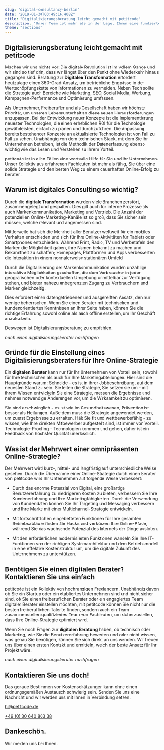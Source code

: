 ```yaml
---
slug: "digital-consultancy-berlin"
date: "2019-01-30T03:49:16.408Z"
title: "Digitalisierungsberatung leicht gemacht mit petitcode"
description: "Unser Team ist mehr als in der Lage, Ihnen eine fundierte digitale Strategie und den besten Weg für einen dauerhaften digitalen Erfolg zu empfehlen."
theme: "sections"
---
```


<Sections>
<Section>
<Columns contentWidth="6">
<ColumnContent>

# Digitalisierungsberatung leicht gemacht mit petitcode

Machen wir uns nichts vor: Die digitale Revolution ist im vollem Gange und wir sind so tief drin, dass wir längst über den Punkt ohne Wiederkehr hinaus gegangen sind. Beratung zur **Digitalen Transformation** erfordert heutzutage einen 360-Grad-Ansatz, um betriebliche Engpässe in der Wertschöpfungskette von Informationen zu vermeiden. Neben Tech sollte die Strategie auch Bereiche wie Marketing, SEO, Social Media, Werbung, Kampagnen-Performance und Optimierung umfassen.

Als Unternehmer, Freiberufler und als Gesellschaft haben wir höchste Priorität, um unseren Lebensunterhalt an diese neuen Herausforderungen anzupassen. Bei der Entwicklung neuer Konzepte ist die Implementierung neuester Technologien, die einen erheblichen ROI für die Technologie gewährleisten, einfach zu planen und durchzuführen. Die Anpassung bereits bestehender Konzepte an aktualisierte Technologien ist von Fall zu Fall zu sehen. Unabhängig von dem technischen Stack, mit dem Sie Ihr Unternehmen betreiben, ist die Methodik der Datenerfassung ebenso wichtig wie das Lesen und Verstehen zu Ihrem Vorteil.

petitcode ist in allen Fällen eine wertvolle Hilfe für Sie und Ihr Unternehmen. Unser Kollektiv aus erfahrenen Fachleuten ist mehr als fähig, Sie über eine solide Strategie und den besten Weg zu einem dauerhaften Online-Erfolg zu beraten.

</ColumnContent>
<ColumnImage file="lost-co-178990-unsplash.jpg" alt=" Einen erfahrenen und zuverlässigen digitalen Partner zu finden, kann eine echte Hektik sein">
</ColumnImage>
</Columns>
</Section>
<Section>
<Columns reverse contentWidth="6">
<ColumnContent>

## Warum ist digitales Consulting so wichtig?

Durch die **digitale Transformation** wurden viele Branchen zerstört, zusammengelegt und gespalten. Dies gilt auch für interne Prozesse als auch Markenkommunikation, Marketing und Vertrieb. Die Anzahl der potenziellen Online-Marketing-Kanäle ist so groß, dass Sie sicher sein müssen, welche relevant und angemessen sind.

Mittlerweile hat sich die Mehrheit aller Benutzer weltweit für ein mobiles Verhalten entschieden und sich für ihre Online-Aktivitäten für Tablets oder Smartphones entschieden. Während Print, Radio, TV und Werbetafeln den Marken die Möglichkeit gaben, ihre Namen bekannt zu machen und Bekanntheit zu schaffen; Homepages, Plattformen und Apps verbesserten die Interaktion in einem normalerweise stationären Umfeld.

Durch die Digitalisierung der Markenkommunikation wurden unzählige interaktive Möglichkeiten geschaffen, die dem Verbraucher in jeder geografischen oder kontextuellen Umgebung unmittelbar zur Verfügung stehen, und bieten nahezu unbegrenzten Zugang zu Verbrauchern und Marken gleichzeitig.

Dies erfordert einen datengetriebenen und ausgereiften Ansatz, den nur wenige beherrschen. Wenn Sie einen Berater mit technischen und kundenorientierten Kenntnissen an Ihrer Seite haben, können Sie die richtige Erfahrung sowohl online als auch offline erstellen, um Ihr Geschäft anzukurbeln.

Deswegen ist Digitalisierungsberatung zu empfehlen.

*nach einen digitalisierungsberater nachfragen*

</ColumnContent>
<ColumnImage file="irfan-simsar-1144378-unsplash.jpg" alt="petitcode’s web design agency only executes state-of-the-art solutions">
</ColumnImage>
</Columns>
</Section>
<Section>
<Columns reverse contentWidth="6">
<ColumnContent>

## Gründe für die Einstellung eines Digitalisierungsberaters für Ihre Online-Strategie

Ein **digitalen Berater** kann nur für Ihr Unternehmen von Vorteil sein, sowohl für Ihre technischen als auch für Ihre Marketingabteilungen. Hier sind die Hauptgründe warum:
Schneide - es ist in ihrer Jobbeschreibung, auf dem neuesten Stand zu sein.
Sie leiten die Strategie, Sie setzen sie um - mit ihrem Wissen entwickeln Sie eine Strategie, messen die Ergebnisse und nehmen notwendige Änderungen vor, um die Wirksamkeit zu optimieren.

Sie sind erschwinglich - es ist wie im Gesundheitswesen, Prävention ist besser als Heilungen. Außerdem muss die Strategie angewendet werden, um zuerst Ergebnisse zu erhalten.
Hält Sie fit und wettbewerbsfähig - zu wissen, wie Ihre direkten Mitbewerber aufgestellt sind, ist immer von Vorteil. Technologie-Proofing - Technologien kommen und gehen, daher ist ein Feedback von höchster Qualität unerlässlich.

</ColumnContent>
<ColumnImage file="ryoji-iwata-669950-unsplash.jpg" alt="Digitale Berater helfen Ihnen dabei, Ihre Marketingentscheidungen zu priorisieren">
</ColumnImage>
</Columns>
</Section>
<Section>
<Columns reverse contentWidth="6">
<ColumnContent>

## Was ist der Mehrwert einer omnipräsenten Online-Strategie?

Der Mehrwert wird kurz-, mittel- und langfristig auf unterschiedliche Weise gesehen. Durch die Übernahme einer Online-Strategie durch einen Berater von petitcode wird Ihr Unternehmen auf folgende Weise verbessert:

- Durch das enorme Potenzial von Digital, eine großartige Benutzererfahrung zu niedrigeren Kosten zu bieten, verbessern Sie Ihre Kundenerfahrung und Ihre Marketingfähigkeiten. Durch die Verwendung von Kundendaten können Sie Ihr Targeting und Messaging verbessern und Ihre Marke mit einer Multichannel-Strategie entwickeln.

- Mit fortschrittlichen eingebetteten Funktionen für Ihre gesamten Betriebsabläufe finden Sie Hacks und verkürzen Ihre Online-Pfade, während Sie das wachsende Potenzial des Internets der Dinge ausloten.

- Mit den erforderlichen modernisierten Funktionen wandeln Sie Ihre IT-Funktionen von der richtigen Systemarchitektur und dem Betriebsmodell in eine effektive Kostenstruktur um, um die digitale Zukunft des Unternehmens zu unterstützen.

</ColumnContent>
<ColumnImage file="med-badr-chemmaoui-630239-unsplash.jpg" alt="Eine innovative digitale Strategie kann das fehlende Teil des Puzzles zum Erfolg sein">
</ColumnImage>
</Columns>

</Section>
<Section>
<SectionContent>
<Centered>

## Benötigen Sie einen digitalen Berater? Kontaktieren Sie uns einfach

petitcode ist ein Kollektiv von hochrangigen Freelancern. Unabhängig davon ob Sie ein Startup oder ein etabliertes Unternehmen sind und nicht sicher sind, ob Sie einen freiberuflichen Berater oder ein engagiertes Team digitaler Berater einstellen möchten, mit petitcode können Sie nicht nur die besten freiberuflichen Talente finden, sondern auch ein Team zusammenstellen qualifiziertes Team von Fachleuten, um sicherzustellen, dass Ihre Online-Strategie optimiert wird.

Wenn Sie noch Fragen zur **digitalen Beratung** haben, ob technisch oder Marketing, wie Sie die Benutzererfahrung bewerten und oder nicht wissen, was genau Sie benötigen, können Sie sich direkt an uns wenden. Wir freuen uns über einen ersten Kontakt und ermitteln, welch der beste Ansatz für Ihr Projekt wäre.

*nach einen digitalisierungsberater nachfragen*

</Centered>
</SectionContent>
</Section>
<Section inverted scrollId="contact">
<SectionContent>
<ClientForm scrollTo="contact">
<FormIntro>

# Kontaktieren Sie uns doch!

Das genaue Bestimmen von Kostenschätzungen kann ohne einen ordnungsgemäßen Austausch schwierig sein. Senden Sie uns eine Nachricht und wir werden uns mit Ihnen in Verbindung setzen.

<a href="mailto:hi@petitcode.de">hi@petitcode.de</a>

<a href="tel:+493064080338">+49 (0) 30 640 803 38</a>

</FormIntro>
<FormSuccess>

# Dankeschön.

Wir melden uns bei Ihnen.

</FormSuccess>
</ClientForm>
</SectionContent>
</Section>
</Sections>
